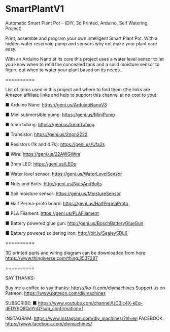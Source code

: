 # SmartPlantV1
Automatic Smart Plant Pot - (DIY, 3d Printed, Arduino, Self Watering, Project)


Print, assemble and program your own intelligent Smart Plant Pot. With a hidden water reservoir, pump and sensors why not make your plant care easy.

With an Arduino Nano at its core this project uses a water level sensor to let you know when to refill the concealed tank and a solid moisture sensor to figure out when to water your plant based on its needs.

==========

List of items used in this project and where to find them (the links are Amazon affiliate links and help to support this channel at no cost to you):

■ Arduino Nano: https://geni.us/ArduinoNanoV3

■ Mini submersible pump: https://geni.us/MiniPump

■ 5mm tubing: https://geni.us/5mmTubing

■ Transistor: https://geni.us/2npn2222

■ Resistors (1k and 4.7k): https://geni.us/Ufa2s

■ Wire: https://geni.us/22AWGWire

■ 3mm LED: https://geni.us/LEDs

■ Water level sensor: https://geni.us/WaterLevelSensor

■ Nuts and Bolts: http://geni.us/NutsAndBolts

■ Soil moisture sensor: https://geni.us/MoistureSensor

■ Half Perma-proto board: https://geni.us/HalfPermaProto

■ PLA Filament: https://geni.us/PLAFilament


■ Battery powered glue gun: http://geni.us/BoschBatteryGlueGun

■ Battery powered soldering iron:  http://bit.ly/SealeySDL6 

==========

3D printed parts and wiring diagram can be downloaded from here: https://www.thingiverse.com/thing:3537287

==========

SAY THANKS:

Buy me a coffee to say thanks: https://ko-fi.com/diymachines
Support us on Patreon: https://www.patreon.com/diymachines

SUBSCRIBE: 
■ https://www.youtube.com/channel/UC3jc4X-kEq-dEDYhQ8QoYnQ?sub_confirmation=1

INSTAGRAM: https://www.instagram.com/diy_machines/?hl=en
FACEBOOK: https://www.facebook.com/diymachines/
